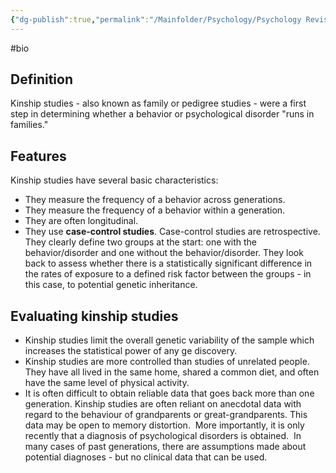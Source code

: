 ```yaml
---
{"dg-publish":true,"permalink":"/Mainfolder/Psychology/Psychology Revision/Concepts/Kinship study/"}
---
```


#bio 
## Definition
Kinship studies - also known as family or pedigree studies - were a first step in determining whether a behavior or psychological disorder "runs in families."

## Features
Kinship studies have several basic characteristics:

- They measure the frequency of a behavior across generations.
- They measure the frequency of a behavior within a generation.
- They are often longitudinal.
- They use **case-control studies**. Case-control studies are retrospective. They clearly define two groups at the start: one with the behavior/disorder and one without the behavior/disorder. They look back to assess whether there is a statistically significant difference in the rates of exposure to a defined risk factor between the groups - in this case, to potential genetic inheritance.

## Evaluating kinship studies

- Kinship studies limit the overall genetic variability of the sample which increases the statistical power of any ge discovery.
- Kinship studies are more controlled than studies of unrelated people. They have all lived in the same home, shared a common diet, and often have the same level of physical activity.
- It is often difficult to obtain reliable data that goes back more than one generation. Kinship studies are often reliant on anecdotal data with regard to the behaviour of grandparents or great-grandparents. This data may be open to memory distortion.  More importantly, it is only recently that a diagnosis of psychological disorders is obtained.  In many cases of past generations, there are assumptions made about potential diagnoses - but no clinical data that can be used.